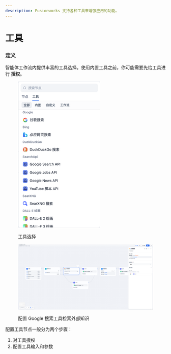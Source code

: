 ```yaml
---
description: Fusionworks 支持各种工具来增强应用的功能。
---
```


# 工具

### 定义

智能体工作流内提供丰富的工具选择。使用内置工具之前，你可能需要先给工具进行 **授权**。

<figure><img src="../../../.gitbook/assets/image (231).png" alt="" width="258"><figcaption><p>工具选择</p></figcaption></figure>

<figure><img src="../../../.gitbook/assets/image (232).png" alt=""><figcaption><p>配置 Google 搜索工具检索外部知识</p></figcaption></figure>

配置工具节点一般分为两个步骤：

1. 对工具授权
2. 配置工具输入和参数

<!-- 如何配置工具请参考[工具配置说明](https://docs.fusionworks.ai/v/zh-hans/guides/tools)。 -->

